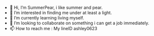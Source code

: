 - 👋 Hi, I’m SummerPear, i like summer and pear.
- 👀 I’m interested in finding me under at least a light.
- 🌱 I’m currently learning living myself.
- 💞️ I’m looking to collaborate on something i can get a job immediately.
- 📫 How to reach me : My lineID ashley0623

<!---
chihlingchu/chihlingchu is a ✨ special ✨ repository because its `README.md` (this file) appears on your GitHub profile.
You can click the Preview link to take a look at your changes.
--->
